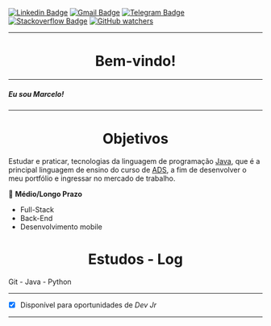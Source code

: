 [![Linkedin Badge](https://img.shields.io/badge/-Marcelo_Batista-blue?style=flat-square&logo=Linkedin&style=plastic&logoColor=white&link=https://linkedin.com/in/marcellobatiista/)](https://linkedin.com/in/marcellobatiista/)  [![Gmail Badge](https://img.shields.io/badge/-Gmail-red?style=flat-square&logo=Gmail&style=plastic&logoColor=white&link=mailto:batista.marcelo34@gmail.com)](mailto:batista.marcelo34@gmail.com)  [![Telegram Badge](https://img.shields.io/badge/-Telegram-blue?style=flat-square&logo=Telegram&style=plastic&logoColor=white&link=https://t.me/SP4CNE/)](https://t.me/SP4CNE/) [![Stackoverflow Badge](https://img.shields.io/badge/-StackOverflow-green?style=flat-square&logo=Stackoverflow&style=plastic&logoColor=white&link=https://pt.stackoverflow.com/users/28294/marcelo/)](https://pt.stackoverflow.com/users/28294/marcelo/) [![GitHub watchers](https://img.shields.io/github/watchers/Naereen/StrapDown.js.svg?style=social&label=Watch&maxAge=2592000)](https://GitHub.com/marcellobatiista/StrapDown.js/watchers/)

------

<center><h1>
    Bem-vindo!
    </h1>  </center>


------

##### Eu sou Marcelo!

------

<center><h1>
    Objetivos
    </h1>  </center>


Estudar e praticar, tecnologias da linguagem de programação [Java](https://pt.wikipedia.org/wiki/Java_(linguagem_de_programação)), que é a principal linguagem de ensino do curso de [ADS](https://www.guiadacarreira.com.br/carreira/analise-e-desenvolvimento-de-sistemas/), a fim de desenvolver o meu portfólio e ingressar no mercado de trabalho.

:footprints: **Médio/Longo Prazo**

- Full-Stack
- Back-End
- Desenvolvimento mobile

<center><h1>
    Estudos - Log
    </h1>  </center>


Git - Java - Python

------



- [x] Disponível para oportunidades de *Dev Jr*

------

